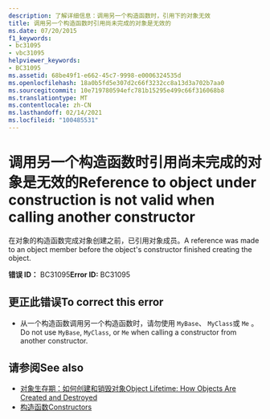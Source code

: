 ```yaml
---
description: 了解详细信息：调用另一个构造函数时，引用下的对象无效
title: 调用另一个构造函数时引用尚未完成的对象是无效的
ms.date: 07/20/2015
f1_keywords:
- bc31095
- vbc31095
helpviewer_keywords:
- BC31095
ms.assetid: 68be49f1-e662-45c7-9998-e0006324535d
ms.openlocfilehash: 18a0b5fd5e307d2c66f3232cc8a13d3a702b7aa0
ms.sourcegitcommit: 10e719780594efc781b15295e499c66f316068b8
ms.translationtype: MT
ms.contentlocale: zh-CN
ms.lasthandoff: 02/14/2021
ms.locfileid: "100485531"
---
```

# <a name="reference-to-object-under-construction-is-not-valid-when-calling-another-constructor"></a><span data-ttu-id="e7766-103">调用另一个构造函数时引用尚未完成的对象是无效的</span><span class="sxs-lookup"><span data-stu-id="e7766-103">Reference to object under construction is not valid when calling another constructor</span></span>

<span data-ttu-id="e7766-104">在对象的构造函数完成对象创建之前，已引用对象成员。</span><span class="sxs-lookup"><span data-stu-id="e7766-104">A reference was made to an object member before the object's constructor finished creating the object.</span></span>  
  
 <span data-ttu-id="e7766-105">**错误 ID：** BC31095</span><span class="sxs-lookup"><span data-stu-id="e7766-105">**Error ID:** BC31095</span></span>  
  
## <a name="to-correct-this-error"></a><span data-ttu-id="e7766-106">更正此错误</span><span class="sxs-lookup"><span data-stu-id="e7766-106">To correct this error</span></span>  
  
- <span data-ttu-id="e7766-107">从一个构造函数调用另一个构造函数时，请勿使用 `MyBase`、 `MyClass`或 `Me` 。</span><span class="sxs-lookup"><span data-stu-id="e7766-107">Do not use `MyBase`, `MyClass`, or `Me` when calling a constructor from another constructor.</span></span>  
  
## <a name="see-also"></a><span data-ttu-id="e7766-108">请参阅</span><span class="sxs-lookup"><span data-stu-id="e7766-108">See also</span></span>

- [<span data-ttu-id="e7766-109">对象生存期：如何创建和销毁对象</span><span class="sxs-lookup"><span data-stu-id="e7766-109">Object Lifetime: How Objects Are Created and Destroyed</span></span>](../programming-guide/language-features/objects-and-classes/object-lifetime-how-objects-are-created-and-destroyed.md)
- [<span data-ttu-id="e7766-110">构造函数</span><span class="sxs-lookup"><span data-stu-id="e7766-110">Constructors</span></span>](../programming-guide/concepts/object-oriented-programming.md#constructors)
